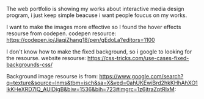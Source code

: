 The web portfolio is showing my works about interactive media design program, i just keep simple beacuse i want people foucus on my works.

I want to make the images more effective so I found the hover effects resourse from codepen.
codepen resource: https://codepen.io/JiaqiZhang18/pen/gEdoLa?editors=1100

I don't know how to make the fixed background, so i google to looking for the resourse.
website resourse:
https://css-tricks.com/use-cases-fixed-backgrounds-css/

Background image resourse is from:
https://www.google.com/search?q=texture&source=lnms&tbm=isch&sa=X&ved=0ahUKEwiBrd2hkKHhAhXO1lkKHeXRD7IQ_AUIDigB&biw=1536&bih=723#imgrc=1z6jtraZptRlxM: